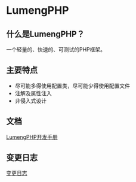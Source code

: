 LumengPHP
=========

什么是LumengPHP？
----------------

一个轻量的、快速的、可测试的PHP框架。

主要特点
-------

* 尽可能多得使用配置类，尽可能少得使用配置文件
* 注解及属性注入
* 非侵入式设计

文档
----

[LumengPHP开发手册](docs/manual.md)

变更日志
--------

[变更日志](ChangeLog.md)
